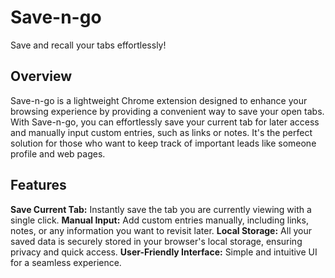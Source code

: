 # Save-n-go
Save and recall your tabs effortlessly!

## Overview
Save-n-go is a lightweight Chrome extension designed to enhance your browsing experience by providing a convenient way to save  your open tabs. With Save-n-go, you can effortlessly save your current tab for later access and manually input custom entries, such as links or notes. It's the perfect solution for those who want to keep track of important leads like someone profile and web pages.

## Features
**Save Current Tab:** Instantly save the tab you are currently viewing with a single click.
**Manual Input:** Add custom entries manually, including links, notes, or any information you want to revisit later.
**Local Storage:** All your saved data is securely stored in your browser's local storage, ensuring privacy and quick access.
**User-Friendly Interface:** Simple and intuitive UI for a seamless experience.
